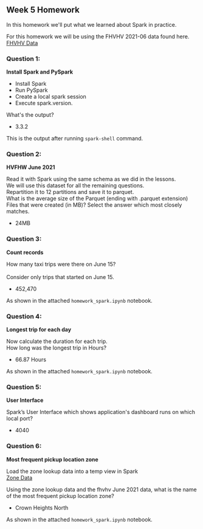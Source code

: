 ## Week 5 Homework 

In this homework we'll put what we learned about Spark in practice.

For this homework we will be using the FHVHV 2021-06 data found here. [FHVHV Data](https://github.com/DataTalksClub/nyc-tlc-data/releases/download/fhvhv/fhvhv_tripdata_2021-06.csv.gz )


### Question 1: 

**Install Spark and PySpark** 

- Install Spark
- Run PySpark
- Create a local spark session
- Execute spark.version.

What's the output?
- 3.3.2

This is the output after running `spark-shell` command.



### Question 2: 

**HVFHW June 2021**

Read it with Spark using the same schema as we did in the lessons.</br> 
We will use this dataset for all the remaining questions.</br>
Repartition it to 12 partitions and save it to parquet.</br>
What is the average size of the Parquet (ending with .parquet extension) Files that were created (in MB)? Select the answer which most closely matches.</br>

- 24MB

### Question 3: 

**Count records**  

How many taxi trips were there on June 15?</br></br>
Consider only trips that started on June 15.</br>

- 452,470

As shown in the attached `homework_spark.ipynb` notebook.

### Question 4: 

**Longest trip for each day**  

Now calculate the duration for each trip.</br>
How long was the longest trip in Hours?</br>

- 66.87 Hours

As shown in the attached `homework_spark.ipynb` notebook.

### Question 5: 

**User Interface**

 Spark’s User Interface which shows application's dashboard runs on which local port?</br>

- 4040

### Question 6: 

**Most frequent pickup location zone**

Load the zone lookup data into a temp view in Spark</br>
[Zone Data](https://github.com/DataTalksClub/nyc-tlc-data/releases/download/misc/taxi_zone_lookup.csv)</br>

Using the zone lookup data and the fhvhv June 2021 data, what is the name of the most frequent pickup location zone?</br>

- Crown Heights North

As shown in the attached `homework_spark.ipynb` notebook.




